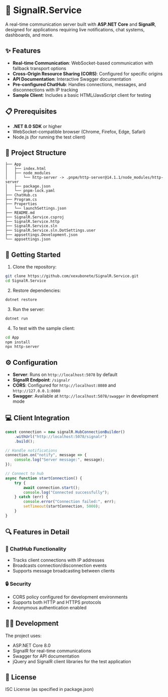 # 🚀 SignalR.Service

A real-time communication server built with **ASP.NET Core** and **SignalR**, designed for applications requiring live notifications, chat systems, dashboards, and more.

## ✨ Features

- **Real-time Communication**: WebSocket-based communication with fallback transport options
- **Cross-Origin Resource Sharing (CORS)**: Configured for specific origins
- **API Documentation**: Interactive Swagger documentation
- **Pre-configured ChatHub**: Handles connections, messages, and disconnections with IP tracking
- **Sample Client**: Includes a basic HTML/JavaScript client for testing

## 📋 Prerequisites

- **.NET 8.0 SDK** or higher
- WebSocket-compatible browser (Chrome, Firefox, Edge, Safari)
- Node.js (for running the test client)

## 📁 Project Structure

```
├── App
│   ├── index.html
│   ├── node_modules
│   │   └── http-server -> .pnpm/http-server@14.1.1/node_modules/http-server
│   ├── package.json
│   └── pnpm-lock.yaml
├── ChatHub.cs
├── Program.cs
├── Properties
│   └── launchSettings.json
├── README.md
├── SignalR.Service.csproj
├── SignalR.Service.http
├── SignalR.Service.sln
├── SignalR.Service.sln.DotSettings.user
├── appsettings.Development.json
└── appsettings.json
```

## 🚦 Getting Started

1. Clone the repository:
```bash
git clone https://github.com/xexubonete/SignalR.Service.git
cd SignalR.Service
```

2. Restore dependencies:
```bash
dotnet restore
```

3. Run the server:
```bash
dotnet run
```

4. To test with the sample client:
```bash
cd App
npm install
npx http-server
```

## ⚙️ Configuration

- **Server**: Runs on `http://localhost:5078` by default
- **SignalR Endpoint**: `/signalr`
- **CORS**: Configured for `http://localhost:8080` and `http://127.0.0.1:8080`
- **Swagger**: Available at `http://localhost:5078/swagger` in development mode

## 💻 Client Integration

```javascript
const connection = new signalR.HubConnectionBuilder()
    .withUrl("http://localhost:5078/signalr")
    .build();

// Handle notifications
connection.on("notify", message => {
    console.log("Server message:", message);
});

// Connect to hub
async function startConnection() {
    try {
        await connection.start();
        console.log("Connected successfully");
    } catch (err) {
        console.error("Connection failed:", err);
        setTimeout(startConnection, 5000);
    }
}
```

## 🔍 Features in Detail

### 💬 ChatHub Functionality
- Tracks client connections with IP addresses
- Broadcasts connection/disconnection events
- Supports message broadcasting between clients

### 🔒 Security
- CORS policy configured for development environments
- Supports both HTTP and HTTPS protocols
- Anonymous authentication enabled

## 👨‍💻 Development

The project uses:
- ASP.NET Core 8.0
- SignalR for real-time communications
- Swagger for API documentation
- jQuery and SignalR client libraries for the test application

## 📄 License

ISC License (as specified in package.json)
